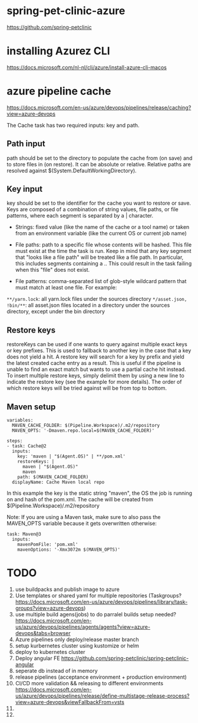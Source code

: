 # spring-pet-clinic-azure
https://github.com/spring-petclinic

# installing Azurez CLI
https://docs.microsoft.com/nl-nl/cli/azure/install-azure-cli-macos

# azure pipeline cache
https://docs.microsoft.com/en-us/azure/devops/pipelines/release/caching?view=azure-devops

The Cache task has two required inputs: key and path.

## Path input
path should be set to the directory to populate the cache from (on save) and to store files in (on restore). It can be absolute or relative. Relative paths are resolved against $(System.DefaultWorkingDirectory).
## Key input
key should be set to the identifier for the cache you want to restore or save. Keys are composed of a combination of string values, file paths, or file patterns, where each segment is separated by a | character.
* Strings:
fixed value (like the name of the cache or a tool name) or taken from an environment variable (like the current OS or current job name)

* File paths:
path to a specific file whose contents will be hashed. This file must exist at the time the task is run. Keep in mind that any key segment that "looks like a file path" will be treated like a file path. In particular, this includes segments containing a .. This could result in the task failing when this "file" does not exist.

* File patterns:
comma-separated list of glob-style wildcard pattern that must match at least one file. For example:

```**/yarn.lock```: all yarn.lock files under the sources directory
```*/asset.json, !bin/**```: all asset.json files located in a directory under the sources directory, except under the bin directory

## Restore keys
restoreKeys can be used if one wants to query against multiple exact keys or key prefixes. This is used to fallback to another key in the case that a key does not yield a hit. A restore key will search for a key by prefix and yield the latest created cache entry as a result. This is useful if the pipeline is unable to find an exact match but wants to use a partial cache hit instead. To insert multiple restore keys, simply delimit them by using a new line to indicate the restore key (see the example for more details). The order of which restore keys will be tried against will be from top to bottom.

## Maven setup
```
variables:
  MAVEN_CACHE_FOLDER: $(Pipeline.Workspace)/.m2/repository
  MAVEN_OPTS: '-Dmaven.repo.local=$(MAVEN_CACHE_FOLDER)'

steps:
- task: Cache@2
  inputs:
    key: 'maven | "$(Agent.OS)" | **/pom.xml'
    restoreKeys: |
      maven | "$(Agent.OS)"
      maven
    path: $(MAVEN_CACHE_FOLDER)
  displayName: Cache Maven local repo
```
In this example the key is the static string "maven", the OS the job is running on and hash of the pom.xml.
The cache will be created from $(Pipeline.Workspace)/.m2/repository

Note: If you are using a Maven task, make sure to also pass the MAVEN_OPTS variable because it gets overwritten otherwise:
```
task: Maven@3
  inputs:
    mavenPomFile: 'pom.xml'
    mavenOptions: '-Xmx3072m $(MAVEN_OPTS)'
```

# TODO
1. use buildpacks and publish image to azure
2. Use templates or shared yaml for multiple repositories (Taskgroups? https://docs.microsoft.com/en-us/azure/devops/pipelines/library/task-groups?view=azure-devops)
3. use multiple build agens(jobs) to do parralel builds setup needed? https://docs.microsoft.com/en-us/azure/devops/pipelines/agents/agents?view=azure-devops&tabs=browser
4. Azure pipelines only deploy/release master branch
5. setup kurbernetes cluster using kustomize or helm
6. deploy to kubernetes cluster
7. Deploy angular FE https://github.com/spring-petclinic/spring-petclinic-angular
8. seperate db instead of in memory
9. release pipelines (acceptance environment + production environment)
10. CI/CD more validation && releasing to different environments https://docs.microsoft.com/en-us/azure/devops/pipelines/release/define-multistage-release-process?view=azure-devops&viewFallbackFrom=vsts
11. 
11. 
